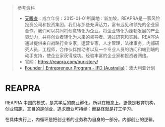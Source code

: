 > 参考资料
>
> - [天眼查](https://www.tianyancha.com/organize/b9f5319203)：成立年份：2015-01-01所属地：新加坡。REAPRA是一家风险投资公司和投资集团。我们与那些充满活力，富有远见和领先的企业家合作。我们可以共同将创意转化为企业，将企业转化为蓬勃发展的产业驱动力，并将创业者转化为未来的领导者。通过研究和实践，REAPRA通过提供来自战略行业专家，运营专家，人才管理，法律事务，内部研究人员，工程师，合作伙伴推动者以及一个专业人员的访问和端到端的动手支持，使企业家获得成功。经验丰富的企业家和投资者网络。
> - 官网：https://reapra.com/our-story/
> - [Founder | Entrepreneur Program - IFD (Australia)](https://www.hatch.team/role/role_19363)：澳大利亚计划

# REAPRA

REAPRA 中国的模式，是共学后的商业孵化。所以在概念上，更像是教育机构，创业陪跑，其目的是创业，追求商业可持续；而路径就是打工学习。

在具体执行上，内循环是把创业者的业务称为自身的一部分。内部创业的逻辑。